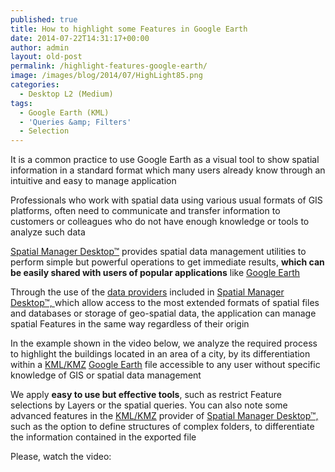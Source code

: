```yaml
---
published: true
title: How to highlight some Features in Google Earth
date: 2014-07-22T14:31:17+00:00
author: admin
layout: old-post
permalink: /highlight-features-google-earth/
image: /images/blog/2014/07/HighLight85.png
categories:
  - Desktop L2 (Medium)
tags:
  - Google Earth (KML)
  - 'Queries &amp; Filters'
  - Selection
---
```

It is a common practice to use Google Earth as a visual tool to show spatial information in a standard format which many users already know through an intuitive and easy to manage application

<!--more-->Professionals who work with spatial data using various usual formats of GIS platforms, often need to communicate and transfer information to customers or colleagues who do not have enough knowledge or tools to analyze such data

<a title="Spatial Manager Desktop™ page" href="http://www.spatialmanager.com/spm-desktop/" target="_blank" rel="nofollow">Spatial Manager Desktop™</a> provides spatial data management utilities to perform simple but powerful operations to get immediate results, **which can be easily shared with users of popular applications** like <a title="Google Earth page" href="https://www.google.com/earth/" target="_blank" rel="nofollow">Google Earth</a>

Through the use of the <a title="Spatial Manager data providers" href="http://wiki.spatialmanager.com/index.php/Spatial_Manager_Desktop%E2%84%A2_-_FAQs:_Providers" target="_blank" rel="nofollow">data providers</a> included in <a title="Spatial Manager Desktop™ page" href="http://www.spatialmanager.com/spm-desktop/" target="_blank" rel="nofollow">Spatial Manager Desktop™, </a>which allow access to the most extended formats of spatial files and databases or storage of geo-spatial data, the application can manage spatial Features in the same way regardless of their origin

In the example shown in the video below, we analyze the required process to highlight the buildings located in an area of ​​a city, by its differentiation within a <a title="KML file Wikipedia" href="http://en.wikipedia.org/wiki/Keyhole_Markup_Language" target="_blank" rel="nofollow">KML/KMZ</a> <a title="Google Earth page" href="https://www.google.com/earth/" target="_blank" rel="nofollow">Google Earth</a> file accessible to any user without specific knowledge of GIS or spatial data management

We apply **easy to use but effective tools**, such as restrict Feature selections by Layers or the spatial queries. You can also note some advanced features in the <a title="KML file Wikipedia" href="http://en.wikipedia.org/wiki/Keyhole_Markup_Language" target="_blank" rel="nofollow">KML/KMZ</a> provider of <a title="Spatial Manager Desktop™ page" href="http://www.spatialmanager.com/spm-desktop/" target="_blank" rel="nofollow">Spatial Manager Desktop™, </a>such as the option to define structures of complex folders, to differentiate the information contained in the exported file

Please, watch the video: